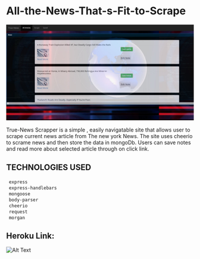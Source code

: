 # All-the-News-That-s-Fit-to-Scrape

   ![Alt Text](https://github.com/etabdi/All-the-News-That-s-Fit-to-Scrape/blob/master/public/assets/img/logo.JPG)
      



True-News Scrapper is a simple , easily navigatable site that allows user to scrape current news article from The new york News. The site uses cheerio to scrame news and then store the data in mongoDb. Users can save notes and read more about selected article through on click link.







 ## TECHNOLOGIES USED

     express
     express-handlebars
     mongoose
     body-parser
     cheerio
     request
     morgan 
    
## Heroku Link:
  ![Alt Text](https://true-news.herokuapp.com/)
